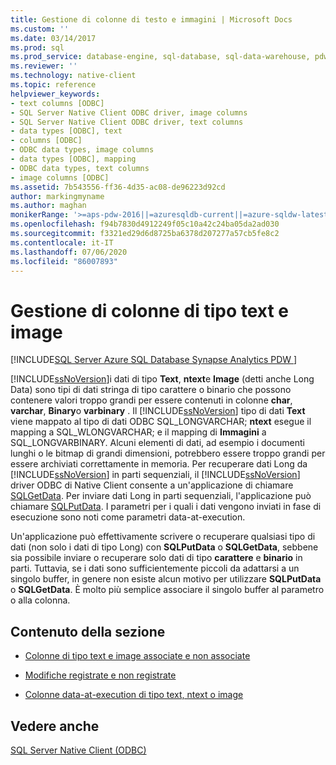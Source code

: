 ```yaml
---
title: Gestione di colonne di testo e immagini | Microsoft Docs
ms.custom: ''
ms.date: 03/14/2017
ms.prod: sql
ms.prod_service: database-engine, sql-database, sql-data-warehouse, pdw
ms.reviewer: ''
ms.technology: native-client
ms.topic: reference
helpviewer_keywords:
- text columns [ODBC]
- SQL Server Native Client ODBC driver, image columns
- SQL Server Native Client ODBC driver, text columns
- data types [ODBC], text
- columns [ODBC]
- ODBC data types, image columns
- data types [ODBC], mapping
- ODBC data types, text columns
- image columns [ODBC]
ms.assetid: 7b543556-ff36-4d35-ac08-de96223d92cd
author: markingmyname
ms.author: maghan
monikerRange: '>=aps-pdw-2016||=azuresqldb-current||=azure-sqldw-latest||>=sql-server-2016||=sqlallproducts-allversions||>=sql-server-linux-2017||=azuresqldb-mi-current'
ms.openlocfilehash: f94b7830d4912249f05c10a42c24ba05da2ad030
ms.sourcegitcommit: f3321ed29d6d8725ba6378d207277a57cb5fe8c2
ms.contentlocale: it-IT
ms.lasthandoff: 07/06/2020
ms.locfileid: "86007893"
---
```

# <a name="managing-text-and-image-columns"></a>Gestione di colonne di tipo text e image
[!INCLUDE[SQL Server Azure SQL Database Synapse Analytics PDW ](../../includes/applies-to-version/sql-asdb-asdbmi-asa-pdw.md)]

  [!INCLUDE[ssNoVersion](../../includes/ssnoversion-md.md)]i dati di tipo **Text**, **ntext**e **Image** (detti anche Long Data) sono tipi di dati stringa di tipo carattere o binario che possono contenere valori troppo grandi per essere contenuti in colonne **char**, **varchar**, **Binary**o **varbinary** . Il [!INCLUDE[ssNoVersion](../../includes/ssnoversion-md.md)] tipo di dati **Text** viene mappato al tipo di dati ODBC SQL_LONGVARCHAR; **ntext** esegue il mapping a SQL_WLONGVARCHAR; e il mapping di **Immagini** a SQL_LONGVARBINARY. Alcuni elementi di dati, ad esempio i documenti lunghi o le bitmap di grandi dimensioni, potrebbero essere troppo grandi per essere archiviati correttamente in memoria. Per recuperare dati Long da [!INCLUDE[ssNoVersion](../../includes/ssnoversion-md.md)] in parti sequenziali, il [!INCLUDE[ssNoVersion](../../includes/ssnoversion-md.md)] driver ODBC di Native Client consente a un'applicazione di chiamare [SQLGetData](../../relational-databases/native-client-odbc-api/sqlgetdata.md). Per inviare dati Long in parti sequenziali, l'applicazione può chiamare [SQLPutData](../../relational-databases/native-client-odbc-api/sqlputdata.md). I parametri per i quali i dati vengono inviati in fase di esecuzione sono noti come parametri data-at-execution.  
  
 Un'applicazione può effettivamente scrivere o recuperare qualsiasi tipo di dati (non solo i dati di tipo Long) con **SQLPutData** o **SQLGetData**, sebbene sia possibile inviare o recuperare solo dati di tipo **carattere** e **binario** in parti. Tuttavia, se i dati sono sufficientemente piccoli da adattarsi a un singolo buffer, in genere non esiste alcun motivo per utilizzare **SQLPutData** o **SQLGetData**. È molto più semplice associare il singolo buffer al parametro o alla colonna.  
  
## <a name="in-this-section"></a>Contenuto della sezione  
  
-   [Colonne di tipo text e image associate e non associate](../../relational-databases/native-client-odbc-text-image-columns/bound-vs-unbound-text-and-image-columns.md)  
  
-   [Modifiche registrate e non registrate](../../relational-databases/native-client-odbc-text-image-columns/logged-vs-unlogged-modifications.md)  
  
-   [Colonne data-at-execution di tipo text, ntext o image](../../relational-databases/native-client-odbc-text-image-columns/data-at-execution-and-text-ntext-or-image-columns.md)  
  
## <a name="see-also"></a>Vedere anche  
 [SQL Server Native Client &#40;ODBC&#41;](../../relational-databases/native-client/odbc/sql-server-native-client-odbc.md)  
  
  

